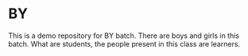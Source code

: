 # BY
This is a demo repository for BY batch.
There are boys and girls in this batch.
What are students, the people present in this class are learners.
